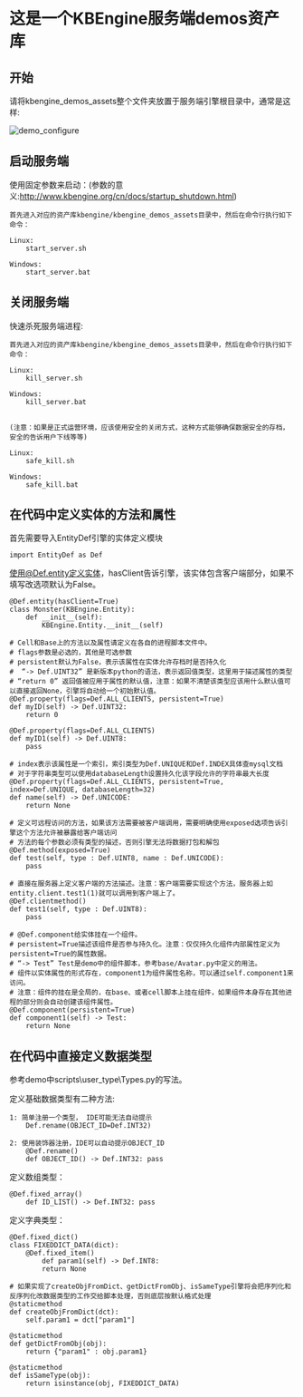  这是一个KBEngine服务端demos资产库
========

## 开始

请将kbengine_demos_assets整个文件夹放置于服务端引擎根目录中，通常是这样:

![demo_configure](http://www.kbengine.org/assets/img/screenshots/demo_copy_kbengine.jpg)


## 启动服务端

使用固定参数来启动：(参数的意义:http://www.kbengine.org/cn/docs/startup_shutdown.html)
	
	首先进入对应的资产库kbengine/kbengine_demos_assets目录中，然后在命令行执行如下命令：

	Linux:
		start_server.sh

	Windows:
		start_server.bat


## 关闭服务端

快速杀死服务端进程:

	首先进入对应的资产库kbengine/kbengine_demos_assets目录中，然后在命令行执行如下命令： 

	Linux:
		kill_server.sh

	Windows:
		kill_server.bat


	(注意：如果是正式运营环境，应该使用安全的关闭方式，这种方式能够确保数据安全的存档，安全的告诉用户下线等等)

	Linux:
		safe_kill.sh

	Windows:
		safe_kill.bat

## 在代码中定义实体的方法和属性

首先需要导入EntityDef引擎的实体定义模块

	import EntityDef as Def

使用@Def.entity定义实体，hasClient告诉引擎，该实体包含客户端部分，如果不填写改选项默认为False。

	@Def.entity(hasClient=True)
	class Monster(KBEngine.Entity):
		def __init__(self):
			KBEngine.Entity.__init__(self)

	# Cell和Base上的方法以及属性请定义在各自的进程脚本文件中。
	# flags参数是必选的，其他是可选参数
	# persistent默认为False，表示该属性在实体允许存档时是否持久化
	#  “-> Def.UINT32” 是新版本python的语法，表示返回值类型，这里用于描述属性的类型
	# “return 0” 返回值被应用于属性的默认值，注意：如果不清楚该类型应该用什么默认值可以直接返回None，引擎将自动给一个初始默认值。
	@Def.property(flags=Def.ALL_CLIENTS, persistent=True)
	def myID(self) -> Def.UINT32:
		return 0

	@Def.property(flags=Def.ALL_CLIENTS)
	def myID1(self) -> Def.UINT8:
		pass

	# index表示该属性是一个索引，索引类型为Def.UNIQUE和Def.INDEX具体查mysql文档
	# 对于字符串类型可以使用databaseLength设置持久化该字段允许的字符串最大长度
	@Def.property(flags=Def.ALL_CLIENTS, persistent=True, index=Def.UNIQUE, databaseLength=32)
	def name(self) -> Def.UNICODE:
		return None

	# 定义可远程访问的方法，如果该方法需要被客户端调用，需要明确使用exposed选项告诉引擎这个方法允许被暴露给客户端访问
	# 方法的每个参数必须有类型的描述，否则引擎无法将数据打包和解包
	@Def.method(exposed=True)
	def test(self, type : Def.UINT8, name : Def.UNICODE):
		pass

	# 直接在服务器上定义客户端的方法描述。注意：客户端需要实现这个方法，服务器上如 entity.client.test1(1)就可以调用到客户端上了。
	@Def.clientmethod()
	def test1(self, type : Def.UINT8):
		pass

	# @Def.component给实体挂在一个组件。
	# persistent=True描述该组件是否参与持久化。注意：仅仅持久化组件内部属性定义为persistent=True的属性数据。
	# “-> Test” Test是demo中的组件脚本，参考base/Avatar.py中定义的用法。
	# 组件以实体属性的形式存在，component1为组件属性名称，可以通过self.component1来访问。
	# 注意：组件的挂在是全局的，在base、或者cell脚本上挂在组件，如果组件本身存在其他进程的部分则会自动创建该组件属性。
	@Def.component(persistent=True)
	def component1(self) -> Test:
		return None

## 在代码中直接定义数据类型

参考demo中scripts\user_type\Types.py的写法。

定义基础数据类型有二种方法:

	1: 简单注册一个类型， IDE可能无法自动提示
		Def.rename(OBJECT_ID=Def.INT32) 

	2: 使用装饰器注册，IDE可以自动提示OBJECT_ID
		@Def.rename()
		def OBJECT_ID() -> Def.INT32: pass

定义数组类型：

	@Def.fixed_array()
		def ID_LIST() -> Def.INT32: pass

定义字典类型：

	@Def.fixed_dict()
	class FIXEDDICT_DATA(dict):
		@Def.fixed_item()
			def param1(self) -> Def.INT8:
			return None

	# 如果实现了createObjFromDict、getDictFromObj、isSameType引擎将会把序列化和反序列化改数据类型的工作交给脚本处理，否则底层按默认格式处理
	@staticmethod
	def createObjFromDict(dct):
		self.param1 = dct["param1"]

	@staticmethod
	def getDictFromObj(obj):
		return {"param1" : obj.param1}

	@staticmethod
	def isSameType(obj):
		return isinstance(obj, FIXEDDICT_DATA)